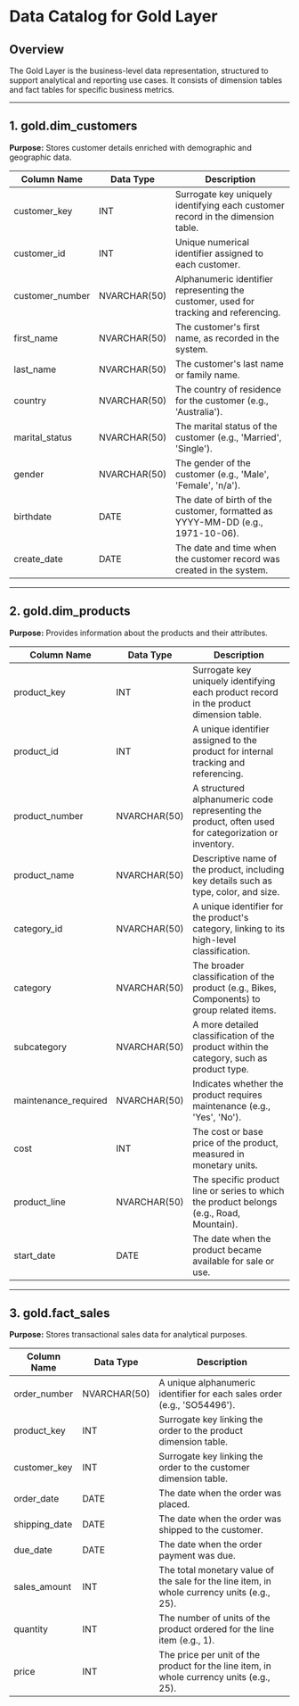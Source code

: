 # Data Catalog for Gold Layer

## Overview
The Gold Layer is the business-level data representation, structured to support analytical and reporting use cases. It consists of dimension tables and fact tables for specific business metrics.

---

## 1. gold.dim_customers
**Purpose:** Stores customer details enriched with demographic and geographic data.

| Column Name      | Data Type      | Description                                                                                              |
|------------------|----------------|----------------------------------------------------------------------------------------------------------|
| customer_key     | INT            | Surrogate key uniquely identifying each customer record in the dimension table.                          |
| customer_id      | INT            | Unique numerical identifier assigned to each customer.                                                 |
| customer_number  | NVARCHAR(50)   | Alphanumeric identifier representing the customer, used for tracking and referencing.                    |
| first_name       | NVARCHAR(50)   | The customer's first name, as recorded in the system.                                                  |
| last_name        | NVARCHAR(50)   | The customer's last name or family name.                                                                 |
| country          | NVARCHAR(50)   | The country of residence for the customer (e.g., 'Australia').                                           |
| marital_status   | NVARCHAR(50)   | The marital status of the customer (e.g., 'Married', 'Single').                                          |
| gender           | NVARCHAR(50)   | The gender of the customer (e.g., 'Male', 'Female', 'n/a').                                              |
| birthdate        | DATE           | The date of birth of the customer, formatted as YYYY-MM-DD (e.g., 1971-10-06).                             |
| create_date      | DATE           | The date and time when the customer record was created in the system.                                    |

---

## 2. gold.dim_products
**Purpose:** Provides information about the products and their attributes.

| Column Name     | Data Type      | Description                                                                                              |
|-----------------|----------------|----------------------------------------------------------------------------------------------------------|
| product_key     | INT            | Surrogate key uniquely identifying each product record in the product dimension table.                   |
| product_id      | INT            | A unique identifier assigned to the product for internal tracking and referencing.                       |
| product_number  | NVARCHAR(50)   | A structured alphanumeric code representing the product, often used for categorization or inventory.       |
| product_name    | NVARCHAR(50)   | Descriptive name of the product, including key details such as type, color, and size.                      |
| category_id     | NVARCHAR(50)   | A unique identifier for the product's category, linking to its high-level classification.                |
| category        | NVARCHAR(50)   | The broader classification of the product (e.g., Bikes, Components) to group related items.              |
| subcategory     | NVARCHAR(50)   | A more detailed classification of the product within the category, such as product type.                   |
| maintenance_required | NVARCHAR(50) | Indicates whether the product requires maintenance (e.g., 'Yes', 'No').                                  |
| cost            | INT            | The cost or base price of the product, measured in monetary units.                                       |
| product_line    | NVARCHAR(50)   | The specific product line or series to which the product belongs (e.g., Road, Mountain).                   |
| start_date      | DATE           | The date when the product became available for sale or use.                                             |

---

## 3. gold.fact_sales
**Purpose:** Stores transactional sales data for analytical purposes.

| Column Name   | Data Type      | Description                                                                                              |
|---------------|----------------|----------------------------------------------------------------------------------------------------------|
| order_number  | NVARCHAR(50)   | A unique alphanumeric identifier for each sales order (e.g., 'SO54496').                                  |
| product_key   | INT            | Surrogate key linking the order to the product dimension table.                                          |
| customer_key  | INT            | Surrogate key linking the order to the customer dimension table.                                         |
| order_date    | DATE           | The date when the order was placed.                                                                      |
| shipping_date | DATE           | The date when the order was shipped to the customer.                                                     |
| due_date      | DATE           | The date when the order payment was due.                                                                 |
| sales_amount  | INT            | The total monetary value of the sale for the line item, in whole currency units (e.g., 25).                |
| quantity      | INT            | The number of units of the product ordered for the line item (e.g., 1).                                    |
| price         | INT            | The price per unit of the product for the line item, in whole currency units (e.g., 25).                   |
